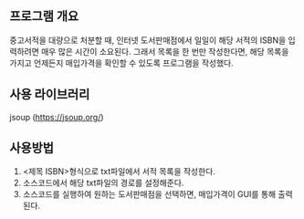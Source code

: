## 프로그램 개요
중고서적을 대량으로 처분할 때, 인터넷 도서판매점에서 일일이 해당 서적의 ISBN을 입력하려면 매우 많은 시간이 소요된다. 그래서 목록을 한 번만 작성한다면, 해당 목록을 가지고 언제든지 매입가격을 확인할 수 있도록 프로그램을 작성했다.

## 사용 라이브러리
jsoup (https://jsoup.org/)

## 사용방법
1. <제목 ISBN>형식으로 txt파일에서 서적 목록을 작성한다.
2. 소스코드에서 해당 txt파일의 경로를 설정해준다.
3. 소스코드를 실행하여 원하는 도서판매점을 선택하면, 매입가격이 GUI를 통해 출력된다.

